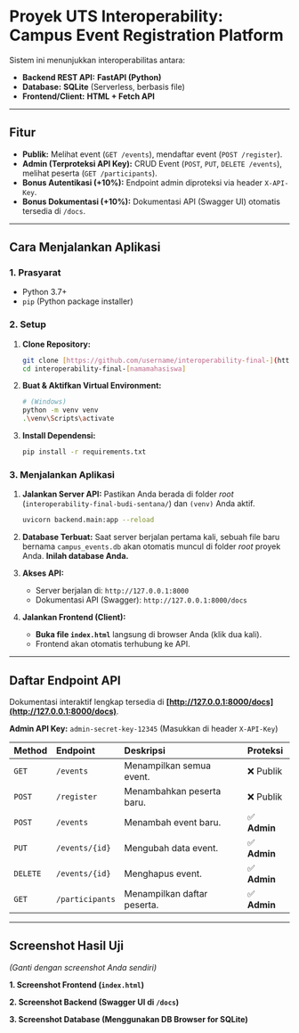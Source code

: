 # Proyek UTS Interoperability: Campus Event Registration Platform

Sistem ini menunjukkan interoperabilitas antara:
* **Backend REST API:** **FastAPI (Python)**
* **Database:** **SQLite** (Serverless, berbasis file)
* **Frontend/Client:** **HTML + Fetch API**

---

## Fitur

* **Publik:** Melihat event (`GET /events`), mendaftar event (`POST /register`).
* **Admin (Terproteksi API Key):** CRUD Event (`POST`, `PUT`, `DELETE /events`), melihat peserta (`GET /participants`).
* **Bonus Autentikasi (+10%):** Endpoint admin diproteksi via header `X-API-Key`.
* **Bonus Dokumentasi (+10%):** Dokumentasi API (Swagger UI) otomatis tersedia di `/docs`.

---

## Cara Menjalankan Aplikasi

### 1. Prasyarat

* Python 3.7+
* `pip` (Python package installer)

### 2. Setup

1.  **Clone Repository:**
    ```bash
    git clone [https://github.com/username/interoperability-final-](https://github.com/username/interoperability-final-)[namamahasiswa].git
    cd interoperability-final-[namamahasiswa]
    ```

2.  **Buat & Aktifkan Virtual Environment:**
    ```bash
    # (Windows)
    python -m venv venv
    .\venv\Scripts\activate
    ```

3.  **Install Dependensi:**
    ```bash
    pip install -r requirements.txt
    ```

### 3. Menjalankan Aplikasi

1.  **Jalankan Server API:**
    Pastikan Anda berada di folder *root* (`interoperability-final-budi-sentana/`) dan `(venv)` Anda aktif.
    ```bash
    uvicorn backend.main:app --reload
    ```

2.  **Database Terbuat:**
    Saat server berjalan pertama kali, sebuah file baru bernama `campus_events.db` akan otomatis muncul di folder *root* proyek Anda. **Inilah database Anda.**

3.  **Akses API:**
    * Server berjalan di: `http://127.0.0.1:8000`
    * Dokumentasi API (Swagger): `http://127.0.0.1:8000/docs`

4.  **Jalankan Frontend (Client):**
    * **Buka file `index.html`** langsung di browser Anda (klik dua kali).
    * Frontend akan otomatis terhubung ke API.

---

## Daftar Endpoint API

Dokumentasi interaktif lengkap tersedia di **[http://127.0.0.1:8000/docs](http://127.0.0.1:8000/docs)**.

**Admin API Key:** `admin-secret-key-12345` (Masukkan di header `X-API-Key`)

| Method | Endpoint | Deskripsi | Proteksi |
| :--- | :--- | :--- | :--- |
| `GET` | `/events` | Menampilkan semua event. | ❌ Publik |
| `POST` | `/register` | Menambahkan peserta baru. | ❌ Publik |
| `POST` | `/events` | Menambah event baru. | ✅ **Admin** |
| `PUT` | `/events/{id}` | Mengubah data event. | ✅ **Admin** |
| `DELETE` | `/events/{id}` | Menghapus event. | ✅ **Admin** |
| `GET` | `/participants`| Menampilkan daftar peserta. | ✅ **Admin** |

---

## Screenshot Hasil Uji

*(Ganti dengan screenshot Anda sendiri)*

**1. Screenshot Frontend (`index.html`)**


**2. Screenshot Backend (Swagger UI di `/docs`)**


**3. Screenshot Database (Menggunakan DB Browser for SQLite)**